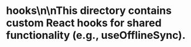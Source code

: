# hooks\n\nThis directory contains custom React hooks for shared functionality (e.g., useOfflineSync).
